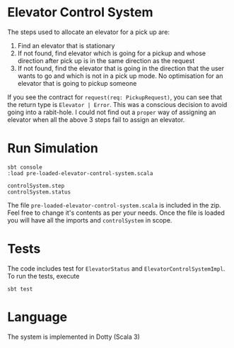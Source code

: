 # Elevator Control System

The steps used to allocate an elevator for a pick up are:

1. Find an elevator that is stationary
2. If not found, find elevator which is going for a pickup and whose direction after pick up is in the same direction as the request
3. If not found, find the elevator that is going in the direction that the user wants to go and which is not in a pick up mode. No optimisation for an elevator that is going to pickup someone

If you see the contract for `request(req: PickupRequest)`, you can see that the return type is `Elevator | Error`. This was a conscious decision to avoid going into a rabit-hole. I could not find out a `proper` way of assigning an elevator when all the above 3 steps fail to assign an elevator.

# Run Simulation

```
sbt console
:load pre-loaded-elevator-control-system.scala

controlSystem.step
controlSystem.status
```

The file `pre-loaded-elevator-control-system.scala` is included in the zip. Feel free to change it's contents as per your needs. Once the file is loaded you will have all the imports and `controlSystem` in scope.

# Tests
The code includes test for `ElevatorStatus` and `ElevatorControlSystemImpl`. To run the tests, execute
```
sbt test
```

# Language
The system is implemented in Dotty (Scala 3)